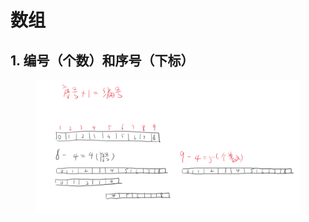 # 数组

## 1. 编号（个数）和序号（下标）

<figure><img src="../.gitbook/assets/image.png" alt=""><figcaption></figcaption></figure>
